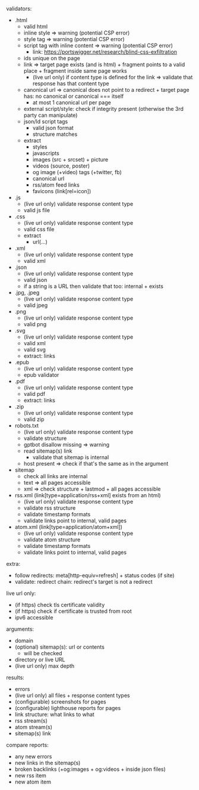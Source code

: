 validators:

* .html
  * valid html
  * inline style => warning (potential CSP error)
  * style tag => warning (potential CSP error)
  * script tag with inline content => warning (potential CSP error)
    * link: https://portswigger.net/research/blind-css-exfiltration
  * ids unique on the page
  * link => target page exists (and is html) + fragment points to a valid place + fragment inside same page works
    * (live url only) if content type is defined for the link => validate that response has that content type
  * canonical url => canonical does not point to a redirect + target page has: no canonical or canonical === itself
    * at most 1 canonical url per page
  * external script/style: check if integrity present (otherwise the 3rd party can manipulate)
  * json/ld script tags
    * valid json format
    * structure matches
  * extract
    * styles
    * javascripts
    * images (src + srcset) + picture
    * videos (source, poster)
    * og image (+video) tags (+twitter, fb)
    * canonical url
    * rss/atom feed links
    * favicons (link[rel=icon])
* .js
  * (live url only) validate response content type
  * valid js file
* .css
  * (live url only) validate response content type
  * valid css file
  * extract
    * url(...)
* .xml
  * (live url only) validate response content type
  * valid xml
* .json
  * (live url only) validate response content type
  * valid json
  * if a string is a URL then validate that too: internal + exists
* .jpg, .jpeg
  * (live url only) validate response content type
  * valid jpeg
* .png
  * (live url only) validate response content type
  * valid png
* .svg
  * (live url only) validate response content type
  * valid xml
  * valid svg
  * extract: links
* .epub
  * (live url only) validate response content type
  * epub validator
* .pdf
  * (live url only) validate response content type
  * valid pdf
  * extract: links
* .zip
  * (live url only) validate response content type
  * valid zip
* robots.txt
  * (live url only) validate response content type
  * validate structure
  * gptbot disallow missing => warning
  * read sitemap(s) link
    * validate that sitemap is internal
  * host present => check if that's the same as in the argument
* sitemap
  * check all links are internal
  * text => all pages accessible
  * xml => check structure + lastmod + all pages accessible
* rss.xml (link[type=application/rss+xml] exists from an html)
  * (live url only) validate response content type
  * validate rss structure
  * validate timestamp formats
  * validate links point to internal, valid pages
* atom.xml (link[type=application/atom+xml])
  * (live url only) validate response content type
  * validate atom structure
  * validate timestamp formats
  * validate links point to internal, valid pages

extra:

* follow redirects: meta[http-equiv=refresh] + status codes (if site)
* validate: redirect chain: redirect's target is not a redirect

live url only:

* (if https) check tls certificate validity
* (if https) check if certificate is trusted from root
* ipv6 accessible

arguments:

* domain
* (optional) sitemap(s): url or contents
  * will be checked
* directory or live URL
* (live url only) max depth

results:

* errors
* (live url only) all files + response content types
* (configurable) screenshots for pages
* (configurable) lighthouse reports for pages
* link structure: what links to what
* rss stream(s)
* atom stream(s)
* sitemap(s) link

compare reports:

* any new errors
* new links in the sitemap(s)
* broken backlinks (+og:images + og:videos + inside json files)
* new rss item
* new atom item
